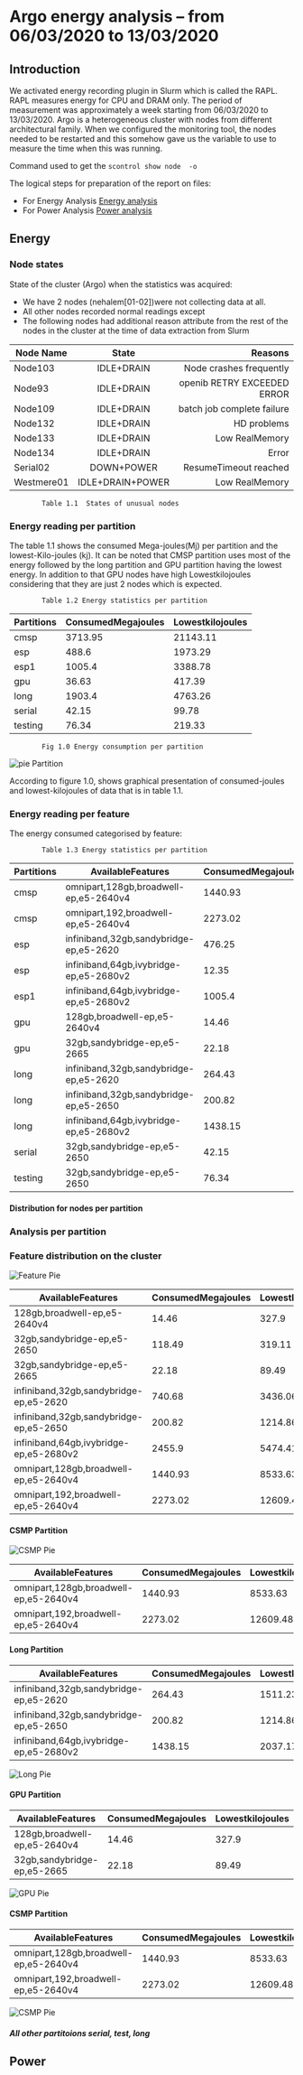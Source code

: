 # Argo energy analysis – from 06/03/2020 to 13/03/2020

## Introduction
We activated energy recording plugin in Slurm which is called the RAPL. RAPL measures energy for CPU and DRAM only.  The period of measurement was approximately a week starting from 06/03/2020 to 13/03/2020. Argo is a heterogeneous cluster with nodes from different architectural family.  When we configured the monitoring tool, the nodes needed to be restarted and this somehow gave us the variable to use to measure the time when this was running.

Command used to get the `scontrol show node  -o `


The logical steps for preparation of the report on files:

* For Energy Analysis [Energy analysis ](energy_processing.ipynb)
* For Power Analysis [Power analysis ](power_processing.ipynb)

## Energy 

### Node states
State of the cluster (Argo) when the statistics was acquired:
* We have 2 nodes (nehalem[01-02])were not collecting data at all.
* All other nodes recorded normal readings except
* The following nodes had additional reason attribute from the rest of the nodes in the cluster at the time of data extraction from Slurm

| Node Name        | State         | Reasons  |
| -------------    |:-------------:| --------:|
| Node103          | IDLE+DRAIN    | Node crashes frequently |
| Node93           | IDLE+DRAIN    |  openib RETRY EXCEEDED ERROR |
| Node109          | IDLE+DRAIN     |  batch job complete failure |
| Node132          | IDLE+DRAIN     |    HD problems |
| Node133          | IDLE+DRAIN      |    Low RealMemory |
| Node134          | IDLE+DRAIN      |    Error |
| Serial02         | DOWN+POWER      |    ResumeTimeout reached |
| Westmere01       | IDLE+DRAIN+POWER   |    Low RealMemory |

            Table 1.1  States of unusual nodes

### Energy reading per partition 
The table 1.1 shows the consumed Mega-joules(Mj) per partition and the lowest-Kilo-joules (kj). It can be noted that CMSP partition uses most of the energy followed by the long partition and GPU partition having the lowest energy. In addition to that GPU nodes have high Lowestkilojoules considering that they are just 2 nodes which is expected.

            Table 1.2 Energy statistics per partition

|Partitions|ConsumedMegajoules|Lowestkilojoules|
|----------|------------------|----------------|
|cmsp      |3713.95           |21143.11        |
|esp       |488.6             |1973.29         |
|esp1      |1005.4            |3388.78         |
|gpu       |36.63             |417.39          |
|long      |1903.4            |4763.26         |
|serial    |42.15             |99.78           |
|testing   |76.34             |219.33          |


            

            Fig 1.0 Energy consumption per partition
![pie Partition](pie_partition.png)

            


According to figure 1.0, shows graphical presentation of consumed-joules and lowest-kilojoules of data that is in table 1.1.


### Energy reading per feature 
The energy consumed categorised by feature:

            Table 1.3 Energy statistics per partition

|Partitions|AvailableFeatures                     |ConsumedMegajoules|Lowestkilojoules|
|----------|--------------------------------------|------------------|----------------|
|cmsp      |omnipart,128gb,broadwell-ep,e5-2640v4 |1440.93           |8533.63         |
|cmsp      |omnipart,192,broadwell-ep,e5-2640v4   |2273.02           |12609.48        |
|esp       |infiniband,32gb,sandybridge-ep,e5-2620|476.25            |1924.83         |
|esp       |infiniband,64gb,ivybridge-ep,e5-2680v2|12.35             |48.46           |
|esp1      |infiniband,64gb,ivybridge-ep,e5-2680v2|1005.4            |3388.78         |
|gpu       |128gb,broadwell-ep,e5-2640v4          |14.46             |327.9           |
|gpu       |32gb,sandybridge-ep,e5-2665           |22.18             |89.49           |
|long      |infiniband,32gb,sandybridge-ep,e5-2620|264.43            |1511.23         |
|long      |infiniband,32gb,sandybridge-ep,e5-2650|200.82            |1214.86         |
|long      |infiniband,64gb,ivybridge-ep,e5-2680v2|1438.15           |2037.17         |
|serial    |32gb,sandybridge-ep,e5-2650           |42.15             |99.78           |
|testing   |32gb,sandybridge-ep,e5-2650           |76.34             |219.33          |



#### Distribution for nodes per partition



### Analysis per partition 

### Feature distribution on the cluster
![Feature Pie](consumedjoules_pie_feature.png)

|AvailableFeatures|ConsumedMegajoules|Lowestkilojoules|
|-----------------|------------------|----------------|
|128gb,broadwell-ep,e5-2640v4|14.46             |327.9           |
|32gb,sandybridge-ep,e5-2650|118.49            |319.11          |
|32gb,sandybridge-ep,e5-2665|22.18             |89.49           |
|infiniband,32gb,sandybridge-ep,e5-2620|740.68            |3436.06         |
|infiniband,32gb,sandybridge-ep,e5-2650|200.82            |1214.86         |
|infiniband,64gb,ivybridge-ep,e5-2680v2|2455.9            |5474.41         |
|omnipart,128gb,broadwell-ep,e5-2640v4|1440.93           |8533.63         |
|omnipart,192,broadwell-ep,e5-2640v4|2273.02           |12609.48        |


#### CSMP Partition 

![CSMP Pie](consumedjoules_csmp_partition.png)

|AvailableFeatures|ConsumedMegajoules|Lowestkilojoules|
|-----------------|------------------|----------------|
|omnipart,128gb,broadwell-ep,e5-2640v4|1440.93           |8533.63         |
|omnipart,192,broadwell-ep,e5-2640v4|2273.02           |12609.48        |


#### Long Partition

|AvailableFeatures|ConsumedMegajoules|Lowestkilojoules|
|-----------------|------------------|----------------|
|infiniband,32gb,sandybridge-ep,e5-2620|264.43            |1511.23         |
|infiniband,32gb,sandybridge-ep,e5-2650|200.82            |1214.86         |
|infiniband,64gb,ivybridge-ep,e5-2680v2|1438.15           |2037.17         |


![Long Pie](consumedjoules_long_partition.png)


#### GPU Partition 

|AvailableFeatures|ConsumedMegajoules|Lowestkilojoules|
|-----------------|------------------|----------------|
|128gb,broadwell-ep,e5-2640v4|14.46             |327.9           |
|32gb,sandybridge-ep,e5-2665|22.18             |89.49            |

![GPU Pie](consumedjoules_gpu_partition.png)

#### CSMP Partition 


|AvailableFeatures|ConsumedMegajoules|Lowestkilojoules|
|-----------------|------------------|----------------|
|omnipart,128gb,broadwell-ep,e5-2640v4|1440.93           |8533.63         |
|omnipart,192,broadwell-ep,e5-2640v4|2273.02           |12609.48        |


![CSMP Pie](consumedjoules_cmsp_partition.png)



##### All other partitoions serial, test, long 

## Power 







